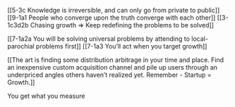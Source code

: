 [[5-3c Knowledge is irreversible, and can only go from private to public]]
[[9-1a1 People who converge upon the truth converge with each other]]
[[3-1c3d2b Chasing growth ⇒ Keep redefining the problems to be solved]]

[[7-1a2a You will be solving universal problems by attending to local-parochial problems first]]
[[7-1a3 You’ll act when you target growth]]

[[The art is finding some distribution arbitrage in your time and place. Find an inexpensive custom acquisition channel and pile up users through an underpriced angles others haven’t realized yet. Remember - Startup = Growth.]]

You get what you measure